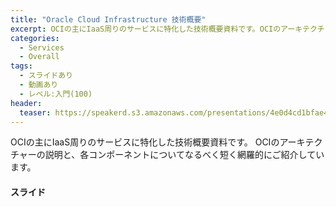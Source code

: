 ```yaml
---
title: "Oracle Cloud Infrastructure 技術概要"
excerpt: OCIの主にIaaS周りのサービスに特化した技術概要資料です。OCIのアーキテクチャーの説明と、主なサービスについてなるべく短く網羅的にご紹介しています。"
categories:
  - Services
  - Overall
tags:
  - スライドあり
  - 動画あり
  - レベル:入門(100)
header:
  teaser: https://speakerd.s3.amazonaws.com/presentations/4e0d4cd1bfae4eeebb36faf522e5a279/slide_0.jpg
---
```


OCIの主にIaaS周りのサービスに特化した技術概要資料です。
OCIのアーキテクチャーの説明と、各コンポーネントについてなるべく短く網羅的にご紹介しています。


#### スライド

<div style="max-width:768px">

<!-- Speakerdeckから Embeded リンクを取得して貼り付け (ここから) -->
<script async class="speakerdeck-embed" data-id="4e0d4cd1bfae4eeebb36faf522e5a279" data-ratio="1.77777777777778" src="//speakerdeck.com/assets/embed.js"></script>
<!-- Speakerdeckから Embeded リンクを取得して貼り付け (ここまで) -->

</div>

